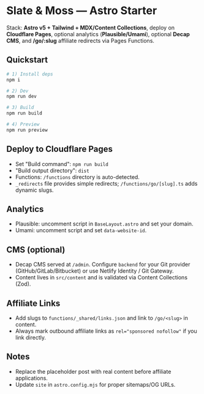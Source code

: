 # Slate & Moss — Astro Starter

Stack: **Astro v5 + Tailwind + MDX/Content Collections**, deploy on **Cloudflare Pages**, optional analytics (**Plausible/Umami**), optional **Decap CMS**, and **/go/:slug** affiliate redirects via Pages Functions.

## Quickstart
```bash
# 1) Install deps
npm i

# 2) Dev
npm run dev

# 3) Build
npm run build

# 4) Preview
npm run preview
```

## Deploy to Cloudflare Pages
- Set "Build command": `npm run build`
- "Build output directory": `dist`
- Functions: `/functions` directory is auto-detected.
- `_redirects` file provides simple redirects; `/functions/go/[slug].ts` adds dynamic slugs.

## Analytics
- Plausible: uncomment script in `BaseLayout.astro` and set your domain.
- Umami: uncomment script and set `data-website-id`.

## CMS (optional)
- Decap CMS served at `/admin`. Configure `backend` for your Git provider (GitHub/GitLab/Bitbucket) or use Netlify Identity / Git Gateway.
- Content lives in `src/content` and is validated via Content Collections (Zod).

## Affiliate Links
- Add slugs to `functions/_shared/links.json` and link to `/go/<slug>` in content.
- Always mark outbound affiliate links as `rel="sponsored nofollow"` if you link directly.

## Notes
- Replace the placeholder post with real content before affiliate applications.
- Update `site` in `astro.config.mjs` for proper sitemaps/OG URLs.
